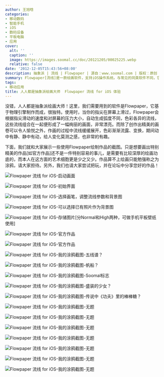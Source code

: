 ```yaml
---
author: 王旭晗
categories:
- 移动数码
- 智能手机
- iOS
- 数码设备
- 平板电脑
- 应用
cover:
  alt: ''
  caption: ''
  image: https://images.soomal.cc/doc/20121205/00025225.webp
  relative: false
date: '2012-12-05T15:43:56+08:00'
description: 抽象派 | 流线 | Flowpaper | 源自：www.soomal.com | 版权：原创 |  平均/总评分：07.75/31
summary: Flowpaper[流线]是一款绘画软件，支持iOS操作系统。与常见的同类软件不同，它是基于物理引擎制作的，非常独特。具体来说，当你的指尖在屏幕上滑过，Flowpaper会根据指尖滑动的速度和对屏幕的压力大小，自动生成弧度不同，色彩各异的流线，这些流线组合在一起便形成了一幅绚丽的画面，很漂亮！
tags:
- 移动应用
title: 人人都是抽象派绘画大师  Flowpaper 流线 for iOS 体验
---
```


没错，人人都是抽象派绘画大师！这里，我们需要用到的软件是Flowpaper，它基于物理引擎制作而成，很独特。使用时，当你的指尖在屏幕上滑过，Flowpaper会根据指尖滑动的速度和对屏幕的压力大小，自动生成弧度不同，色彩各异的流线，这些流线组合在一起便形成了一幅绚丽的画面，非常漂亮。而除了创作出精美的画卷可以令人愉悦之外，作画的过程中流线缓缓展开，色彩渐渐流露、变换，期间动中有静、静中有动，给人变化莫测之感，也非常的有趣。



下面，我们就和大家展示一些使用Flowpaper绘制作品的截图。只是想要画出特别精美的作品[如官方作品]还不是一件特别容易的事儿，是需要有比较深厚的绘画功底的，而本人在这方面的艺术细胞更是少之又少。作品算不上绘画只能勉强称之为涂鸦，请大家担待。另外，我们也请大家尝试把玩，并在论坛中分享您好的作品！



![Flowpaper 流线 for iOS-启动画面](https://images.soomal.cc/doc/20121205/00025206.webp)



![Flowpaper 流线 for iOS-初始界面](https://images.soomal.cc/doc/20121205/00025207.webp)



![Flowpaper 流线 for iOS-选择画笔，调整流线参数和背景图](https://images.soomal.cc/doc/20121205/00025208.webp)



![Flowpaper 流线 for iOS-可以选择已有照片作为背景图](https://images.soomal.cc/doc/20121205/00025209.webp)



![Flowpaper 流线 for iOS-存储图片[分Normal和High两种，可做手机平板壁纸使用]](https://images.soomal.cc/doc/20121205/00025210.webp)



![Flowpaper 流线 for iOS-官方作品](https://images.soomal.cc/doc/20121205/00025211.webp)



![Flowpaper 流线 for iOS-官方作品](https://images.soomal.cc/doc/20121205/00025212.webp)



![Flowpaper 流线 for iOS-我的涂鸦截图-五线谱？](https://images.soomal.cc/doc/20121205/00025213.webp)



![Flowpaper 流线 for iOS-我的涂鸦截图-帆船？](https://images.soomal.cc/doc/20121205/00025214.webp)



![Flowpaper 流线 for iOS-我的涂鸦截图-Soomal标志](https://images.soomal.cc/doc/20121205/00025215.webp)



![Flowpaper 流线 for iOS-我的涂鸦截图-盛装的少女？](https://images.soomal.cc/doc/20121205/00025216.webp)



![Flowpaper 流线 for iOS-我的涂鸦截图-传说中《功夫》里的棒棒糖？](https://images.soomal.cc/doc/20121205/00025217.webp)



![Flowpaper 流线 for iOS-我的涂鸦截图-无题](https://images.soomal.cc/doc/20121205/00025218.webp)



![Flowpaper 流线 for iOS-我的涂鸦截图-无题](https://images.soomal.cc/doc/20121205/00025219.webp)



![Flowpaper 流线 for iOS-我的涂鸦截图-无题](https://images.soomal.cc/doc/20121205/00025220.webp)



![Flowpaper 流线 for iOS-我的涂鸦截图-无题](https://images.soomal.cc/doc/20121205/00025221.webp)



![Flowpaper 流线 for iOS-我的涂鸦截图-无题](https://images.soomal.cc/doc/20121205/00025222.webp)



![Flowpaper 流线 for iOS-我的涂鸦截图-无题](https://images.soomal.cc/doc/20121205/00025223.webp)



![Flowpaper 流线 for iOS-我的涂鸦截图-无题](https://images.soomal.cc/doc/20121205/00025224.webp)